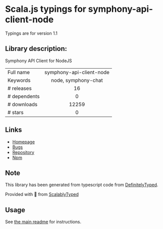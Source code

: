 
# Scala.js typings for symphony-api-client-node

Typings are for version 1.1

## Library description:
Symphony API Client for NodeJS

|                    |                 |
| ------------------ | :-------------: |
| Full name          | symphony-api-client-node |
| Keywords           | node, symphony-chat |
| # releases         | 16 |
| # dependents       | 0 |
| # downloads        | 12259 |
| # stars            | 0 |

## Links
- [Homepage](https://github.com/SymphonyPlatformSolutions/api-client-node#readme)
- [Bugs](https://github.com/SymphonyPlatformSolutions/api-client-node/issues)
- [Repository](https://github.com/SymphonyPlatformSolutions/api-client-node)
- [Npm](https://www.npmjs.com/package/symphony-api-client-node)
    


## Note
This library has been generated from typescript code from [DefinitelyTyped](https://definitelytyped.org).

Provided with :purple_heart: from [ScalablyTyped](https://github.com/oyvindberg/ScalablyTyped)

## Usage
See [the main readme](../../readme.md) for instructions.


